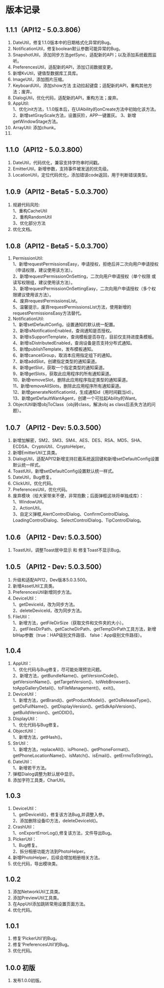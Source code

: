 # 版本记录

## 1.1.1（API12 - 5.0.3.806）
1. DateUtil，修复1.1.0版本中的日期格式化异常的Bug。   
2. NotificationUtil，修复boolean默认参数可能异常的Bug。    
3. SnapshotUtil，添加同步方法getSync，适配新的API；以及添加系统截图监听。    
4. PreferencesUtil，适配新的API，添加订阅数据变更。    
5. 新增KvUtil，键值型数据库工具库。    
6. ImageUtil，添加图片压缩。    
7. KeyboardUtil，添加show方法 主动拉起键盘；适配新的API，重构其他方法；废弃。    
8. DialogUtil，优化代码，适配新的API，重构方法；废弃。    
9. AppUtil:    
    1、优化init方法，1.1.0版本后，在UIAbility的onCreate方法中初始化该方法。    
    2、新增setGrayScale方法，设置灰阶，APP一键置灰。 
    3、新增getWindowStage方法。
10. ArrayUtil: 添加chunk。
11. 

## 1.1.0（API12 - 5.0.3.800）
1. DateUtil，代码优化，兼容支持字符串时间戳。
2. EmitterUtil，新增参数，支持事件被发送的优先级。
3. LocationUtil，定位代码优化，添加错误code返回，用于判断错误类型。

## 1.0.9（API12 - Beta5 - 5.0.3.700）    
1.  规避代码风险:    
    1、重构CacheUtil        
    2、重构RandomUtil    
    3、优化部分方法    
2. 优化文档。    

## 1.0.8（API12 - Beta5 - 5.0.3.700）
1.  PermissionUtil:    
    1、新增requestPermissionsEasy，申请授权，拒绝后并二次向用户申请授权（申请权限，建议使用该方法）。    
    2、新增requestPermissionOnSetting，二次向用户申请授权（单个权限 或 读写权限组，建议使用该方法）。    
    3、新增requestPermissionOnSettingEasy，二次向用户申请授权（多个权限建议使用该方法）。    
    4、废弃requestPermissionsList。   
    5、温馨提示，废弃requestPermissionsList方法，使用新增的requestPermissionsEasy方法替代。
2. NotificationUtil:    
   1、新增setDefaultConfig，设置通知的默认统一配置。    
   2、新增isNotificationEnabled，查询通知是否授权。    
   3、新增isSupportTemplate，查询模板是否存在，目前仅支持进度条模板。    
   4、新增isDistributedEnabled，查询设备是否支持分布式通知。    
   5、新增publishTemplate，发布模板通知。    
   6、新增cancelGroup，取消本应用指定组下的通知。    
   7、新增addSlot，创建指定类型的通知渠道。    
   8、新增getSlot，获取一个指定类型的通知渠道。    
   9、新增getSlots，获取此应用程序的所有通知渠道。        
   10、新增removeSlot，删除此应用程序指定类型的通知渠道。    
   11、新增removeAllSlots，删除此应用程序所有通知渠道。        
   12、新增generateNotificationId，生成通知id（用时间戳当id）。    
   13、新增getDefaultWantAgent，创建一个可拉起Ability的Want。
3. ObjectUtil新增objToClass（obj转class，解决obj as class后丢失方法的问题）。

## 1.0.7 （API12 - Dev: 5.0.3.500）
1. 新增加解密，SM2、SM3、SM4、AES、DES、RSA、MD5、SHA、ECDSA、CryptoUtil、CryptoHelper。   
2. 新增EmitterUtil工具类。
3. DialogUtil，适配API12新增支持拦截系统返回键和新增setDefaultConfig设置默认统一样式。     
4. ToastUtil，新增setDefaultConfig设置默认统一样式。   
5. DateUtil，Bug修复。 
6. ClickUtil，优化代码。
7. PreferencesUtil，优化代码。
8. 废弃模块（给大家带来不便，非常抱歉；后面弹框这块将单独成库）：   
    1、WindowUtil。   
    2、ActionUtil。   
    3、自定义弹框,AlertControlDialog、ConfirmControlDialog、LoadingControlDialog、SelectControlDialog、TipControlDialog。   

## 1.0.6 （API12 - Dev: 5.0.3.500）
1. ToastUtil，调整Toast居中显示 和 修复Toast不显示Bug。

## 1.0.5 （API12 - Dev: 5.0.3.500）
1. 升级和适配API12，Dev版本5.0.3.500。      
2. 新增AssetUtil工具类。   
3. PreferencesUtil新增同步方法。   
4. DeviceUtil：    
   1、getDeviceId，改为同步方法。        
   2、deleteDeviceId，改为同步方法。   
5. FileUtil：   
   1、新增方法，getFileDirSize（获取文件和文件夹的大小）。        
   2、getFilesDirPath、getCacheDirPath、getTempDirPath工具方法，新增blHap参数（true：HAP级别文件路径、 false：App级别文件路径）。   

## 1.0.4
1. AppUtil：   
   1、优化代码与Bug修复，尽可能处理预览问题。     
   2、新增方法，getBundleName()、getVersionCode()、getVersionName()、getTargetVersion()、toWebBrowser()、toAppGalleryDetail()、toFileManagement()、exit()。
2. DeviceUtil：      
   1、新增方法，getBrand()、getProductModel()、getOsReleaseType()、getOsFullName()、getDisplayVersion()、getSdkApiVersion()、getBuildVersion()、getODID()。
3. DisplayUtil：    
   1、优化代码与Bug修复。
4. ObjectUtil：   
   1、新增方法，getHash()。
5. StrUtil：     
   1、新增方法，replaceAll()、isPhone()、getPhoneFormat()、getPhoneLocationName()、isMatch()、isEmail()、getErrnoToString()。
6. DateUtil：   
   1、新增若干方法。
7. 弹框Dialog调整为默认居中显示。
8. 添加字符工具类，CharUtil。

## 1.0.3
1. DeviceUtil：   
   1、getDeviceId()，修复该方法Bug,并调整入参。   
   2、添加删除设备ID方法，deleteDeviceId()。
2. CrashUtil：   
   1、onExportErrorLog(),修复该方法，文件导出Bug。
3. PickerUtil：   
   1、Bug修复。  
   2、拆分相册功能方法到PhotoHelper。
4. 新增PhotoHelper，后续会增加相册相关方法。
5. 优化代码，导出模块类。

## 1.0.2
1. 添加NetworkUtil工具类。   
2. 添加PreviewUtil工具类。   
3. 在AppUtil添加跳转常用设置页面方法。   
4. 优化代码。     

## 1.0.1
1. 修复‘PickerUtil’的Bug。   
2. 修复‘PreferencesUtil’的Bug。   
3. 优化代码。   

## 1.0.0 初版
1. 发布1.0.0初版。    